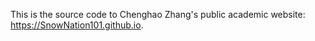 This is the source code to Chenghao Zhang's public academic website: https://SnowNation101.github.io.